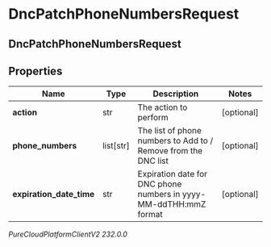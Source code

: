 # DncPatchPhoneNumbersRequest

## DncPatchPhoneNumbersRequest

## Properties

|Name | Type | Description | Notes|
|------------ | ------------- | ------------- | -------------|
| **action** | str | The action to perform | [optional] |
| **phone_numbers** | list[str] | The list of phone numbers to Add to / Remove from the DNC list  | [optional] |
| **expiration_date_time** | str | Expiration date for DNC phone numbers in yyyy-MM-ddTHH:mmZ format | [optional] |



_PureCloudPlatformClientV2 232.0.0_
